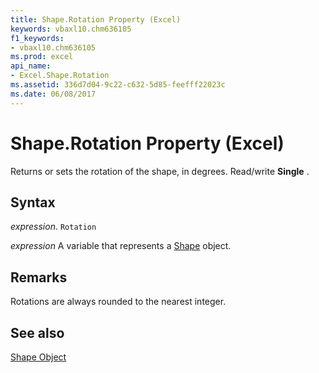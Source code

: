 ```yaml
---
title: Shape.Rotation Property (Excel)
keywords: vbaxl10.chm636105
f1_keywords:
- vbaxl10.chm636105
ms.prod: excel
api_name:
- Excel.Shape.Rotation
ms.assetid: 336d7d04-9c22-c632-5d85-feefff22023c
ms.date: 06/08/2017
---
```



# Shape.Rotation Property (Excel)

Returns or sets the rotation of the shape, in degrees. Read/write  **Single** .


## Syntax

 _expression_. `Rotation`

 _expression_ A variable that represents a [Shape](./Excel.Shape.md) object.


## Remarks

Rotations are always rounded to the nearest integer.


## See also


[Shape Object](Excel.Shape.md)

